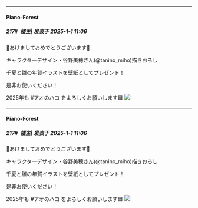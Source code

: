﻿
*****

####  Piano-Forest  
##### 217#         楼主| 发表于 2025-1-1 11:06

🎍あけましておめでとうございます🎍

キャラクターデザイン・谷野美穂さん(@tanino_miho)描きおろし

千夏と雛の年賀イラストを壁紙としてプレゼント！

是非お使いください！

2025年も #アオのハコ をよろしくお願いします🟦
<img src="https://p.sda1.dev/21/0ca999c16593f3e9221bf1f4f17ac025/20250101_110404.jpg" referrerpolicy="no-referrer">


*****

####  Piano-Forest  
##### 217#         楼主| 发表于 2025-1-1 11:06

🎍あけましておめでとうございます🎍

キャラクターデザイン・谷野美穂さん(@tanino_miho)描きおろし

千夏と雛の年賀イラストを壁紙としてプレゼント！

是非お使いください！

2025年も #アオのハコ をよろしくお願いします🟦
<img src="https://p.sda1.dev/21/0ca999c16593f3e9221bf1f4f17ac025/20250101_110404.jpg" referrerpolicy="no-referrer">

